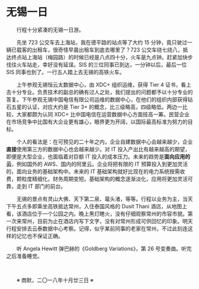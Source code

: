# 无锡一日

&emsp;&emsp;行程十分紧凑的无锡一日游。

&emsp;&emsp;先坐 723 公交车去上海站，我在德平路的站点等了大约 15 分钟，竟只驶过一辆已载客的出租车，很奇怪早晨出租车到底去哪里了？723 公交车绕七绕八，抵达终点站上海站（梅园路）的时候已经是八点四十分，火车是九点钟。赶紧加快步伐往火车站走，幸好没有延误。SIS 的三位同事已到达，一分钟以后，最后一位 SIS 同事也到了。一行五人踏上去无锡的高铁火车。

&emsp;&emsp;上午参观无锡恒云太数据中心，由 XDC+ 组织运维，获得 Tier 4 证书，看上去十分专业。负责技术的副总的确有过人之处，我们提出的问题都予以十分专业的答复。下午参观无锡中国电信有限公司运维的数据中心，在他们的组织内部获得钻石五星的认证，对应大约是 Tier 3+ 的概念，比三级略高，四级略低。两边一比较，大家都颇为认同 XDC+ 比中国电信在运营数据中心方面技高一筹。民营企业在市场竞争中比国有大企业更有雄心，眼界更为开阔，以国际最高标准为努力的目标。

&emsp;&emsp;个人的看法是：在可预见的二十年之内，企业自建数据中心会越来越少，企业**直接**使用第三方的数据中心也会越来越少。对 IT 投入产出比有越来越高的期望，即便是大型企业，也面临着对巨额 IT 投入的成本压力。未来的趋势是**面向应用的云**，例如国外的 AWS、国内的阿里云。企业将把有限的 IT 预算投入到更加灵活的，面向业务的基础架构中。未来的 IT 基础架构就好比现在的电力系统按需收费，颗粒度精细化，财务周期变短。基础架构的概念逐渐淡化，应用将更加灵活可靠，走到 IT 部门的前台。

&emsp;&emsp;无锡的景点有灵山大佛、天下第二泉、鼋头渚，等等。行程以业务为主，当天下午五点多即乘坐高铁抵达常州，入住泰国风格的 Dusit Thani 酒店，从地图上看，该酒店位于一个公园之内。晚上黑灯瞎火，没有仔细观察常州的市容市貌。第一次来常州，目前为止在酒店内写下文字，没有对常州形成可供回忆的印象。明天行程安排去云泰数据中心考察。记得，似乎某前同事的老家在常州，不过此刻连这样的记忆也不保证正确。

&emsp;&emsp;听 Angela Hewitt 弹巴赫的《Goldberg Variations》，第 26 号变奏曲。听完之后准备睡觉。

&emsp;&emsp;

&emsp;&emsp;※ 商默，二〇一八年十月廿三日 ※